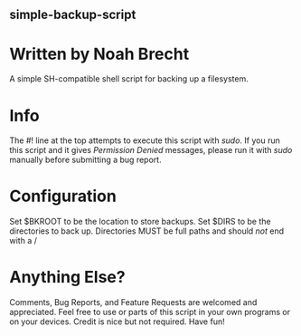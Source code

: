 ## simple-backup-script
# Written by Noah Brecht
A simple SH-compatible shell script for backing up a filesystem.

# Info
The #! line at the top attempts to execute this script with *sudo*. If you run this script and it gives *Permission Denied* messages, please run it with *sudo* manually before submitting a bug report.

# Configuration
Set $BKROOT to be the location to store backups. Set $DIRS to be the directories to back up. Directories MUST be full paths and should *not* end with a /

# Anything Else?
Comments, Bug Reports, and Feature Requests are welcomed and appreciated. Feel free to use or parts of this script in your own programs or on your devices. Credit is nice but not required. Have fun!

